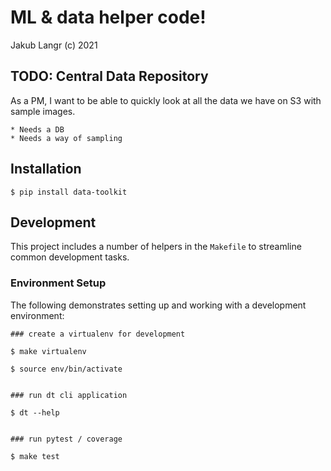 # ML & data helper code!
Jakub Langr (c) 2021

## TODO: Central Data Repository

As a PM, I want to be able to quickly look at all the data we have on S3 with sample images.

    * Needs a DB
    * Needs a way of sampling

## Installation

```
$ pip install data-toolkit
```

## Development

This project includes a number of helpers in the `Makefile` to streamline common development tasks.

### Environment Setup

The following demonstrates setting up and working with a development environment:

```
### create a virtualenv for development

$ make virtualenv

$ source env/bin/activate


### run dt cli application

$ dt --help


### run pytest / coverage

$ make test
```